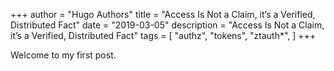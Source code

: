 +++
author = "Hugo Authors"
title = "Access Is Not a Claim, it’s a Verified, Distributed Fact"
date = "2019-03-05"
description = "Access Is Not a Claim, it’s a Verified, Distributed Fact"
tags = [
    "authz",
    "tokens",
    "ztauth*",
]
+++

Welcome to my first post. 

<!--more-->
